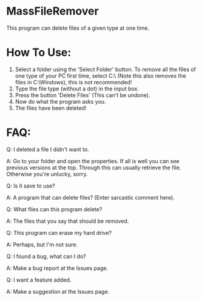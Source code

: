 # MassFileRemover
This program can delete files of a given type at one time.

# How To Use:
1. Select a folder using the 'Select Folder' button. To remove all the files of one type of your PC first time, select C:\ (Note this also removes the files in C:\Windows), this is not recommended!
2. Type the file type (without a dot) in the input box.
3. Press the button 'Delete Files' (This can't be undone).
4. Now do what the program asks you.
5. The files have been deleted!
 
# FAQ:
Q: I deleted a file I didn't want to.

A: Go to your folder and open the properties. If all is well you can see previous versions at the top. Through this can usually retrieve the file. Otherwise you're unlucky, sorry.


Q: Is it save to use?

A: A program that can delete files? (Enter sarcastic comment here).


Q: What files can this program delete?

A: The files that you say that should be removed.


Q: This program can erase my hard drive?

A: Perhaps, but I'm not sure.


Q: I found a bug, what can I do?

A: Make a bug report at the Issues page.


Q: I want a feature added.

A: Make a suggestion at the Issues page.
